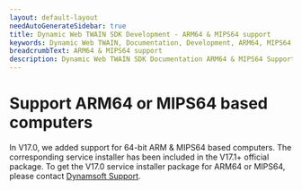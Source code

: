 ```yaml
---
layout: default-layout
needAutoGenerateSidebar: true
title: Dynamic Web TWAIN SDK Development - ARM64 & MIPS64 support 
keywords: Dynamic Web TWAIN, Documentation, Development, ARM64, MIPS64
breadcrumbText: ARM64 & MIPS64 support 
description: Dynamic Web TWAIN SDK Documentation ARM64 & MIPS64 Support Page
---
```



# Support ARM64 or MIPS64 based computers

In V17.0, we added support for 64-bit ARM & MIPS64 based computers. The corresponding service installer has been included in the V17.1+ official package. To get the V17.0 service installer package for ARM64 or MIPS64, please contact [Dynamsoft Support](/_articles/about/getsupport.md).
